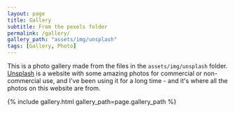 ```yaml
---
layout: page
title: Gallery
subtitle: From the pexels folder
permalink: /gallery/
gallery_path: "assets/img/unsplash"
tags: [Gallery, Photo]
---
```


This is a photo gallery made from the files in the `assets/img/unsplash` folder. [Unsplash](https://unsplash.com/) is a website with some amazing photos for commercial or non-commercial use, and I've been using it for a long time - and it's where all the photos on this website are from.

{% include gallery.html gallery_path=page.gallery_path %}
